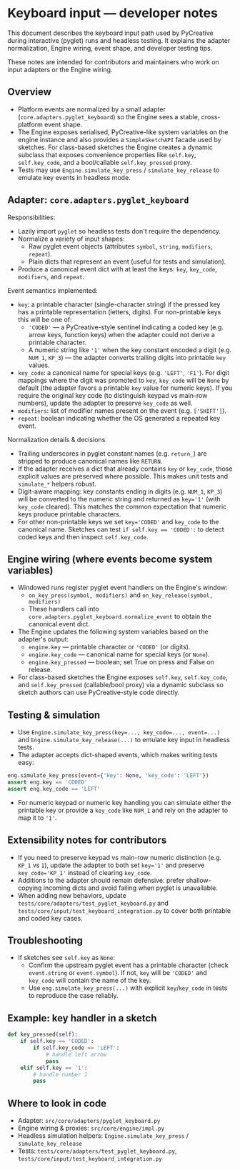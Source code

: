 # Keyboard input — developer notes

This document describes the keyboard input path used by PyCreative during
interactive (pyglet) runs and headless testing. It explains the adapter
normalization, Engine wiring, event shape, and developer testing tips.

These notes are intended for contributors and maintainers who work on
input adapters or the Engine wiring.

## Overview

- Platform events are normalized by a small adapter (`core.adapters.pyglet_keyboard`) so the
  Engine sees a stable, cross-platform event shape.
- The Engine exposes serialised, PyCreative-like system variables on the
  engine instance and also provides a `SimpleSketchAPI` facade used by
  sketches. For class-based sketches the Engine creates a dynamic subclass
  that exposes convenience properties like `self.key`, `self.key_code`, and
  a bool/callable `self.key_pressed` proxy.
- Tests may use `Engine.simulate_key_press` / `simulate_key_release` to
  emulate key events in headless mode.

## Adapter: `core.adapters.pyglet_keyboard`

Responsibilities:

- Lazily import `pyglet` so headless tests don't require the dependency.
- Normalize a variety of input shapes:
  - Raw pyglet event objects (attributes `symbol`, `string`, `modifiers`, `repeat`).
  - Plain dicts that represent an event (useful for tests and simulation).
- Produce a canonical event dict with at least the keys: `key`, `key_code`,
  `modifiers`, and `repeat`.

Event semantics implemented:

- `key`: a printable character (single-character string) if the pressed key
  has a printable representation (letters, digits). For non-printable keys
  this will be one of:
  - `'CODED'` — a PyCreative-style sentinel indicating a coded key (e.g.
    arrow keys, function keys) when the adapter could not derive a printable
    character.
  - A numeric string like `'1'` when the key constant encoded a digit
    (e.g. `NUM_1`, `KP_3`) — the adapter converts trailing digits into
    printable `key` values.
- `key_code`: a canonical name for special keys (e.g. `'LEFT'`, `'F1'`). For
  digit mappings where the digit was promoted to `key`, `key_code` will be
  `None` by default (the adapter favors a printable `key` value for numeric
  keys). If you require the original key code (to distinguish keypad vs
  main-row numbers), update the adapter to preserve `key_code` as well.
- `modifiers`: list of modifier names present on the event (e.g. `['SHIFT']`).
- `repeat`: boolean indicating whether the OS generated a repeated key
  event.

Normalization details & decisions

- Trailing underscores in pyglet constant names (e.g. `return_`) are stripped
  to produce canonical names like `RETURN`.
- If the adapter receives a dict that already contains `key` or `key_code`,
  those explicit values are preserved where possible. This makes unit tests
  and `simulate_*` helpers robust.
- Digit-aware mapping: key constants ending in digits (e.g. `NUM_1`, `KP_3`)
  will be converted to the numeric string and returned as `key='1'` (with
  `key_code` cleared). This matches the common expectation that numeric
  keys produce printable characters.
- For other non-printable keys we set `key='CODED'` and `key_code` to the
  canonical name. Sketches can test `if self.key == 'CODED':` to detect
  coded keys and then inspect `self.key_code`.

## Engine wiring (where events become system variables)

- Windowed runs register pyglet event handlers on the Engine's window:
  - `on_key_press(symbol, modifiers)` and `on_key_release(symbol, modifiers)`
  - These handlers call into `core.adapters.pyglet_keyboard.normalize_event`
    to obtain the canonical event dict.
- The Engine updates the following system variables based on the adapter's
  output:
  - `engine.key` — printable character or `'CODED'` (or digits).
  - `engine.key_code` — canonical name for special keys (or `None`).
  - `engine.key_pressed` — boolean; set True on press and False on release.
- For class-based sketches the Engine exposes `self.key`, `self.key_code`,
  and `self.key_pressed` (callable/bool proxy) via a dynamic subclass so
  sketch authors can use PyCreative-style code directly.

## Testing & simulation

- Use `Engine.simulate_key_press(key=..., key_code=..., event=...)` and
  `Engine.simulate_key_release(...)` to emulate key input in headless tests.
- The adapter accepts dict-shaped events, which makes writing tests easy:

```py
eng.simulate_key_press(event={'key': None, 'key_code': 'LEFT'})
assert eng.key == 'CODED'
assert eng.key_code == 'LEFT'
```

- For numeric keypad or numeric key handling you can simulate either the
  printable key or provide a `key_code` like `NUM_1` and rely on the adapter
  to map it to `'1'`.

## Extensibility notes for contributors

- If you need to preserve keypad vs main-row numeric distinction (e.g.
  `KP_1` vs `1`), update the adapter to both set `key='1'` and preserve
  `key_code='KP_1'` instead of clearing `key_code`.
- Additions to the adapter should remain defensive: prefer shallow-copying
  incoming dicts and avoid failing when pyglet is unavailable.
- When adding new behaviors, update `tests/core/adapters/test_pyglet_keyboard.py`
  and `tests/core/input/test_keyboard_integration.py` to cover both printable
  and coded key cases.

## Troubleshooting

- If sketches see `self.key` as `None`:
  - Confirm the upstream pyglet event has a printable character (check
    `event.string` or `event.symbol`). If not, `key` will be `'CODED'` and
    `key_code` will contain the name of the key.
  - Use `eng.simulate_key_press(...)` with explicit `key`/`key_code` in tests
    to reproduce the case reliably.

## Example: key handler in a sketch

```py
def key_pressed(self):
    if self.key == 'CODED':
        if self.key_code == 'LEFT':
            # handle left arrow
            pass
    elif self.key == '1':
        # handle number 1
        pass
```

## Where to look in code

- Adapter: `src/core/adapters/pyglet_keyboard.py`
- Engine wiring & proxies: `src/core/engine/impl.py`
- Headless simulation helpers: `Engine.simulate_key_press` / `simulate_key_release`
- Tests: `tests/core/adapters/test_pyglet_keyboard.py`,
  `tests/core/input/test_keyboard_integration.py`

